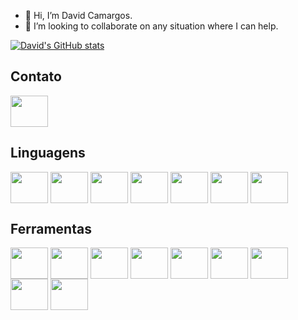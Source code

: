 - 👋 Hi, I’m David Camargos.
- 💞️ I’m looking to collaborate on any situation where I can help.

<!---
daviddinizmc/daviddinizmc is a ✨ special ✨ repository because its `README.md` (this file) appears on your GitHub profile.
You can click the Preview link to take a look at your changes.
--->
[![David's GitHub stats](https://github-readme-stats.vercel.app/api?username=daviddinizmc&&theme=algolia&?count_private=true&show_icons=true)](https://github.com/daviddinizmc/github-readme-stats)

<!---
<div>
  <img height="200em" src="https://github-readme-stats.vercel.app/api?username=daviddinizmc&&theme=algolia&?count_private=true&show_icons=true">

  <img height="130em" src="https://github-readme-stats.vercel.app/api/top-langs/?username=daviddinizmc&layout=compact">
</div>
--->

## Contato

<a href="https://www.linkedin.com/in/davidcamargos/">

  <img src="https://cdn.jsdelivr.net/gh/devicons/devicon/icons/linkedin/linkedin-original.svg" 
  align="center" height="50" width="60">

</a>

## Linguagens

<div>
  
  <img src="https://cdn.jsdelivr.net/gh/devicons/devicon/icons/microsoftsqlserver/microsoftsqlserver-plain-wordmark.svg" 
  align="center" height="50" width="60"> 
  <img src="https://cdn.jsdelivr.net/gh/devicons/devicon/icons/mysql/mysql-original-wordmark.svg" 
  align="center" height="50" width="60">
  <img src="https://cdn.jsdelivr.net/gh/devicons/devicon/icons/python/python-original-wordmark.svg" 
  align="center" height="50" width="60">
  <img src="https://cdn.jsdelivr.net/gh/devicons/devicon/icons/r/r-original.svg" 
  align="center" height="50" width="60">
  <img src="https://cdn.jsdelivr.net/gh/devicons/devicon/icons/markdown/markdown-original.svg" 
  align="center" height="50" width="60">
  <img src="https://cdn.jsdelivr.net/gh/devicons/devicon/icons/html5/html5-original-wordmark.svg" 
  align="center" height="50" width="60"> 
  <img src="https://cdn.jsdelivr.net/gh/devicons/devicon/icons/csharp/csharp-original.svg" 
  align="center" height="50" width="60">

</div>

## Ferramentas

<div>

  <img src="https://cdn.jsdelivr.net/gh/devicons/devicon/icons/visualstudio/visualstudio-plain.svg" align="center" height="50" width="60">
  <img src="https://cdn.jsdelivr.net/gh/devicons/devicon/icons/vscode/vscode-original-wordmark.svg" align="center" height="50" width="60">
  <img src="https://powerbi.microsoft.com/pictures/application-logos/svg/powerbi.svg" align="center" height="50" width="60"">
  <img src="https://cdn.iconscout.com/icon/free/png-256/azure-devops-3628645-3029870.png" align="center" height="50" width="60">
  <img src="https://img.icons8.com/color/452/office-365.png" align="center" height="50" width="60">
  <img src="https://cdn.jsdelivr.net/gh/devicons/devicon/icons/github/github-original.svg" align="center" height="50" width="60">
  <img src="https://cdn.jsdelivr.net/gh/devicons/devicon/icons/git/git-original.svg" align="center" height="50" width="60">
  <img src="https://cdn.jsdelivr.net/gh/devicons/devicon/icons/trello/trello-plain-wordmark.svg" align="center" height="50" width="60">
  <img src="https://cdn.jsdelivr.net/gh/devicons/devicon/icons/figma/figma-original.svg" align="center" height="50" width="60">

</div>


